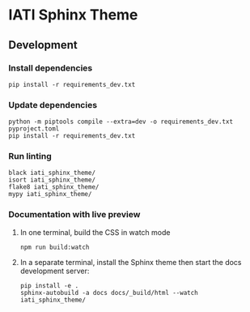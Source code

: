 # IATI Sphinx Theme

## Development

### Install dependencies

```
pip install -r requirements_dev.txt
```

### Update dependencies

```
python -m piptools compile --extra=dev -o requirements_dev.txt pyproject.toml
pip install -r requirements_dev.txt
```

### Run linting

```
black iati_sphinx_theme/
isort iati_sphinx_theme/
flake8 iati_sphinx_theme/
mypy iati_sphinx_theme/
```

### Documentation with live preview

1. In one terminal, build the CSS in watch mode

   ```
   npm run build:watch
   ```

2. In a separate terminal, install the Sphinx theme then start the docs development server:

   ```
   pip install -e .
   sphinx-autobuild -a docs docs/_build/html --watch iati_sphinx_theme/
   ```
